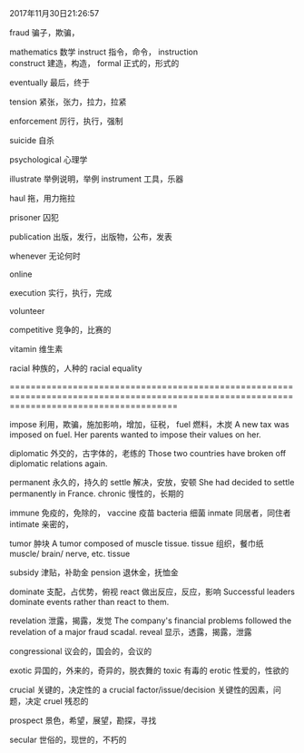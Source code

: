 2017年11月30日21:26:57




fraud			骗子，欺骗，




mathematics		数学
instruct		指令，命令，
instruction		
construct			建造，构造，
formal				正式的，形式的




eventually			最后，终于


tension				紧张，张力，拉力，拉紧

enforcement			厉行，执行，强制

suicide				自杀





psychological			心理学

illustrate				举例说明，举例
instrument				工具，乐器



haul					拖，用力拖拉

prisoner				囚犯

publication				出版，发行，出版物，公布，发表

whenever				无论何时



online

execution				实行，执行，完成 

volunteer	

competitive				竞争的，比赛的

vitamin					维生素

racial					种族的，人种的
racial equality	


============================================================================================================================================


impose		利用，欺骗，施加影响，增加，征税，
fuel		燃料，木炭
A new tax was imposed on fuel.
Her parents wanted to impose their values on her.


diplomatic			外交的，古字体的，老练的
Those two countries have broken off diplomatic relations again.




permanent				永久的，持久的
settle					解决，安放，安顿
She had decided to settle permanently in France.
chronic					慢性的，长期的




immune				免疫的，免除的，
vaccine				疫苗
bacteria			细菌
inmate 				同居者，同住者
intimate			亲密的，


tumor					肿块
A tumor composed of muscle tissue.
tissue				组织，餐巾纸
muscle/ brain/ nerve, etc. tissue


subsidy			津贴，补助金
pension			退休金，抚恤金

dominate				支配，占优势，俯视
react					做出反应，反应，影响
Successful leaders dominate events rather than react to them.





revelation			泄露，揭露，发觉
The company's financial problems followed the revelation of a major fraud scadal.
reveal 				显示，透露，揭露，泄露


congressional			议会的，国会的，会议的



exotic			异国的，外来的，奇异的，脱衣舞的
toxic			有毒的
erotic			性爱的，性欲的


crucial			关键的，决定性的
a crucial factor/issue/decision		关键性的因素，问题，决定
cruel				残忍的


prospect				景色，希望，展望，勘探，寻找

secular			世俗的，现世的，不朽的


